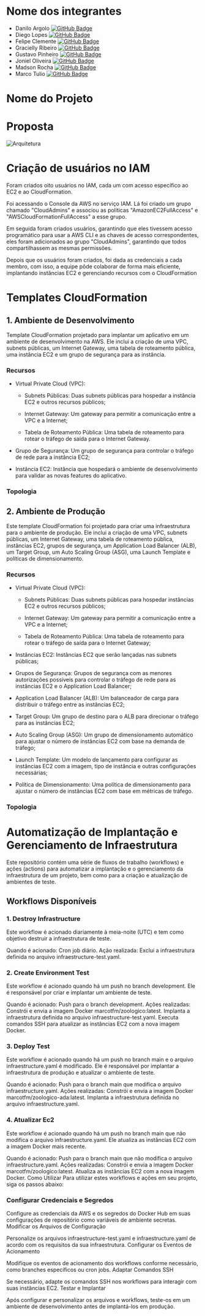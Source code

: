 # Nome dos integrantes

- Danilo Argolo [![GitHub Badge](https://img.shields.io/badge/GitHub-Profile-blue?logo=github)](https://github.com/danargolo)
- Diego Lopes [![GitHub Badge](https://img.shields.io/badge/GitHub-Profile-blue?logo=github)](https://github.com/Diegox0301)
- Felipe Clemente [![GitHub Badge](https://img.shields.io/badge/GitHub-Profile-blue?logo=github)](https://github.com/felipemike)
- Gracielly Ribeiro [![GitHub Badge](https://img.shields.io/badge/GitHub-Profile-blue?logo=github)](https://github.com/GraciellySRibeiro)
- Gustavo Pinheiro [![GitHub Badge](https://img.shields.io/badge/GitHub-Profile-blue?logo=github)](https://github.com/Gustavopnhro)
- Joniel Oliveira [![GitHub Badge](https://img.shields.io/badge/GitHub-Profile-blue?logo=github)](https://github.com/JonielOliveira)
- Madson Rocha [![GitHub Badge](https://img.shields.io/badge/GitHub-Profile-blue?logo=github)](https://github.com/madsonsd)
- Marco Tulio [![GitHub Badge](https://img.shields.io/badge/GitHub-Profile-blue?logo=github)](https://github.com/MarcoTulioFM)

# Nome do Projeto

# Proposta 
![Arquitetura](file:///C:/Users/meu-e/Downloads/Diagrama%20.drawio.svg)

# Criação de usuários no IAM
Foram criados oito usuários no IAM, cada um com acesso específico ao EC2 e ao CloudFormation.

 Foi acessando o Console da AWS no serviço IAM. Lá foi criado um grupo chamado "CloudAdmins" e associou as políticas "AmazonEC2FullAccess" e "AWSCloudFormationFullAccess" a esse grupo.

 Em seguida foram criados usuários, garantindo que eles tivessem acesso programático para usar a AWS CLI e as chaves de acesso correspondentes, eles foram adicionados ao grupo "CloudAdmins", garantindo que todos compartilhassem as mesmas permissões.

 Depois que os usuários foram criados, foi dada as credenciais a cada membro, com isso, a equipe pôde colaborar de forma mais eficiente, implantando instâncias EC2 e gerenciando recursos com o CloudFormation

# Templates CloudFormation

## 1. Ambiente de Desenvolvimento
Template CloudFormation projetado para implantar um aplicativo em um ambiente de desenvolvimento na AWS. Ele inclui a criação de uma VPC, subnets públicas, um Internet Gateway, uma tabela de roteamento pública, uma instância EC2 e um grupo de segurança para as instância.

### Recursos
- Virtual Private Cloud (VPC):
    - Subnets Públicas: Duas subnets públicas para hospedar a instância EC2 e outros recursos públicos;

    - Internet Gateway: Um gateway para permitir a comunicação entre a VPC e a Internet;

    - Tabela de Roteamento Pública: Uma tabela de roteamento para rotear o tráfego de saída para o Internet Gateway.


- Grupo de Segurança: Um grupo de segurança para controlar o tráfego de rede para a instância EC2;

- Instância EC2: Instância que hospedará o ambiente de desenvolvimento para validar as novas features do aplicativo.

### Topologia


## 2. Ambiente de Produção
Este template CloudFormation foi projetado para criar uma infraestrutura para o ambiente de produção. Ele inclui a criação de uma VPC, subnets públicas, um Internet Gateway, uma tabela de roteamento pública, instâncias EC2, grupos de segurança, um Application Load Balancer (ALB), um Target Group, um Auto Scaling Group (ASG), uma Launch Template e políticas de dimensionamento.

### Recursos
- Virtual Private Cloud (VPC):
    - Subnets Públicas: Duas subnets públicas para hospedar instâncias EC2 e outros recursos públicos;

    - Internet Gateway: Um gateway para permitir a comunicação entre a VPC e a Internet;

    - Tabela de Roteamento Pública: Uma tabela de roteamento para rotear o tráfego de saída para o Internet Gateway;

- Instâncias EC2: Instâncias EC2 que serão lançadas nas subnets públicas;

- Grupos de Segurança: Grupos de segurança com as menores autorizações possíveis para controlar o tráfego de rede para as instâncias EC2 e o Application Load Balancer;

- Application Load Balancer (ALB): Um balanceador de carga para distribuir o tráfego entre as instâncias EC2;

- Target Group: Um grupo de destino para o ALB para direcionar o tráfego para as instâncias EC2;

- Auto Scaling Group (ASG): Um grupo de dimensionamento automático para ajustar o número de instâncias EC2 com base na demanda de tráfego;

- Launch Template: Um modelo de lançamento para configurar as instâncias EC2 com a imagem, tipo de instância e outras configurações necessárias;

- Política de Dimensionamento: Uma política de dimensionamento para ajustar o número de instâncias EC2 com base em métricas de tráfego.

### Topologia


# Automatização de Implantação e Gerenciamento de Infraestrutura
Este repositório contém uma série de fluxos de trabalho (workflows) e ações (actions) para automatizar a implantação e o gerenciamento da infraestrutura de um projeto, bem como para a criação e atualização de ambientes de teste.

## Workflows Disponíveis
### 1. Destroy Infrastructure
Este workflow é acionado diariamente à meia-noite (UTC) e tem como objetivo destruir a infraestrutura de teste.

Quando é acionado: Cron job diário.
Ação realizada: Exclui a infraestrutura definida no arquivo infraestructure-test.yaml.
### 2. Create Environment Test
Este workflow é acionado quando há um push no branch development. Ele é responsável por criar e implantar um ambiente de teste.

Quando é acionado: Push para o branch development.
Ações realizadas:
Constrói e envia a imagem Docker marcotfm/zoologico:latest.
Implanta a infraestrutura definida no arquivo infraestructure-test.yaml.
Executa comandos SSH para atualizar as instâncias EC2 com a nova imagem Docker.
### 3. Deploy Test
Este workflow é acionado quando há um push no branch main e o arquivo infraestructure.yaml é modificado. Ele é responsável por implantar a infraestrutura de produção e atualizar o ambiente de teste.

Quando é acionado: Push para o branch main que modifica o arquivo infraestructure.yaml.
Ações realizadas:
Constrói e envia a imagem Docker marcotfm/zoologico-ada:latest.
Implanta a infraestrutura definida no arquivo infraestructure.yaml.
### 4. Atualizar Ec2
Este workflow é acionado quando há um push no branch main que não modifica o arquivo infraestructure.yaml. Ele atualiza as instâncias EC2 com a imagem Docker mais recente.

Quando é acionado: Push para o branch main que não modifica o arquivo infraestructure.yaml.
Ações realizadas:
Constrói e envia a imagem Docker marcotfm/zoologico:latest.
Atualiza as instâncias EC2 com a nova imagem Docker.
Como Utilizar
Para utilizar estes workflows e ações em seu projeto, siga os passos abaixo:

### Configurar Credenciais e Segredos

Configure as credenciais da AWS e os segredos do Docker Hub em suas configurações de repositório como variáveis de ambiente secretas.
Modificar os Arquivos de Configuração

Personalize os arquivos infraestructure-test.yaml e infraestructure.yaml de acordo com os requisitos da sua infraestrutura.
Configurar os Eventos de Acionamento

Modifique os eventos de acionamento dos workflows conforme necessário, como branches específicos ou cron jobs.
Adaptar Comandos SSH

Se necessário, adapte os comandos SSH nos workflows para interagir com suas instâncias EC2.
Testar e Implantar

Após configurar e personalizar os arquivos e workflows, teste-os em um ambiente de desenvolvimento antes de implantá-los em produção.

